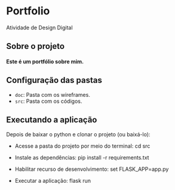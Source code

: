 # Portfolio
Atividade de Design Digital

## Sobre o projeto

<h4>Este é um portfólio sobre mim.</h4>

## Configuração das pastas

* `doc`: Pasta com os wireframes.
* `src`: Pasta com os códigos.

## Executando a aplicação

Depois de baixar o python e clonar o projeto (ou baixá-lo):

- Acesse a pasta do projeto por meio do terminal: cd src

- Instale as dependências: pip install -r requirements.txt
      
- Habilitar recurso de desenvolvimento: set FLASK_APP=app.py

- Executar a aplicação: flask run
